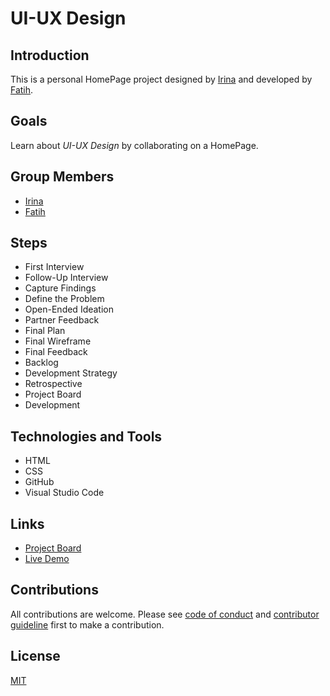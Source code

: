 # UI-UX Design

## Introduction
This is a personal HomePage project designed by [Irina](https://github.com/IrinaSing) and developed by [Fatih](https://github.com/Fatihayoz).
## Goals
Learn about _UI-UX Design_ by collaborating on a HomePage. 

## Group Members
  - [Irina](https://github.com/IrinaSing)
  - [Fatih](https://github.com/Fatihayoz)

## Steps
- First Interview
- Follow-Up Interview
- Capture Findings
- Define the Problem
- Open-Ended Ideation
- Partner Feedback
- Final Plan
- Final Wireframe
- Final Feedback
- Backlog
- Development Strategy
- Retrospective
- Project Board
- Development

## Technologies and Tools
- HTML
- CSS
- GitHub
- Visual Studio Code

## Links
  - [Project Board]()
  - [Live Demo](https://fatihayoz.github.io/ux-ui-design-homepage/)

## Contributions
All contributions are welcome. Please see [code of conduct](https://github.com/Fatihayoz/ux-ui-design-homepage/blob/main/code-of-conduct.md) and [contributor guideline](https://github.com/Fatihayoz/ux-ui-design-homepage/blob/main/contributor-guidelines.md) first to make a contribution.

## License
[MIT](https://github.com/Fatihayoz/ux-ui-design-homepage/blob/main/LICENSE)

